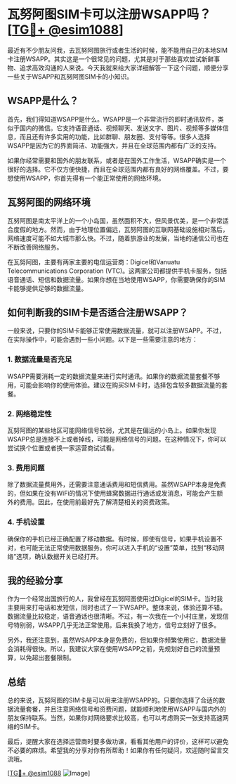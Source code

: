 # 瓦努阿图SIM卡可以注册WSAPP吗？[[TG💪+ @esim1088](https://t.me/s/esim1088)]

最近有不少朋友问我，去瓦努阿图旅行或者生活的时候，能不能用自己的本地SIM卡注册WSAPP。其实这是一个很常见的问题，尤其是对于那些喜欢尝试新鲜事物、追求高效沟通的人来说。今天我就来给大家详细解答一下这个问题，顺便分享一些关于WSAPP和瓦努阿图SIM卡的小知识。

## WSAPP是什么？

首先，我们得知道WSAPP是什么。WSAPP是一个非常流行的即时通讯软件，类似于国内的微信。它支持语音通话、视频聊天、发送文字、图片、视频等多媒体信息，而且还有许多实用的功能，比如群聊、朋友圈、支付等等。很多人选择WSAPP是因为它的界面简洁、功能强大，并且在全球范围内都有广泛的支持。

如果你经常需要和国外的朋友联系，或者是在国外工作生活，WSAPP确实是一个很好的选择。它不仅方便快捷，而且在全球范围内都有良好的网络覆盖。不过，要想使用WSAPP，你首先得有一个能正常使用的网络环境。

## 瓦努阿图的网络环境

瓦努阿图是南太平洋上的一个小岛国，虽然面积不大，但风景优美，是一个非常适合度假的地方。然而，由于地理位置偏远，瓦努阿图的互联网基础设施相对落后，网络速度可能不如大城市那么快。不过，随着旅游业的发展，当地的通信公司也在不断改善网络服务。

在瓦努阿图，主要有两家主要的电信运营商：Digicel和Vanuatu Telecommunications Corporation (VTC)。这两家公司都提供手机卡服务，包括语音通话、短信和数据流量。如果你想在当地使用WSAPP，你需要确保你的SIM卡能够提供足够的数据流量。

## 如何判断我的SIM卡是否适合注册WSAPP？

一般来说，只要你的SIM卡能够正常使用数据流量，就可以注册WSAPP。不过，在实际操作中，可能会遇到一些小问题。以下是一些需要注意的地方：

### 1. 数据流量是否充足

WSAPP需要消耗一定的数据流量来进行实时通讯。如果你的数据流量套餐不够用，可能会影响你的使用体验。建议在购买SIM卡时，选择包含较多数据流量的套餐。

### 2. 网络稳定性

瓦努阿图的某些地区可能网络信号较弱，尤其是在偏远的小岛上。如果你发现WSAPP总是连接不上或者掉线，可能是网络信号的问题。在这种情况下，你可以尝试换个位置或者换一家运营商试试看。

### 3. 费用问题

除了数据流量费用外，还需要注意通话费用和短信费用。虽然WSAPP本身是免费的，但如果在没有WiFi的情况下使用蜂窝数据进行通话或发消息，可能会产生额外的费用。因此，在使用前最好先了解清楚相关的资费政策。

### 4. 手机设置

确保你的手机已经正确配置了移动数据。有时候，即使有信号，如果手机设置不对，也可能无法正常使用数据服务。你可以进入手机的“设置”菜单，找到“移动网络”选项，确认数据开关已经打开。

## 我的经验分享

作为一个经常出国旅行的人，我曾经在瓦努阿图使用过Digicel的SIM卡。当时我主要用来打电话和发短信，同时也试了一下WSAPP。整体来说，体验还算不错。数据流量比较稳定，语音通话也很清晰。不过，有一次我在一个小村庄里，发现信号特别弱，WSAPP几乎无法正常使用。后来我换了地方，信号立刻好了很多。

另外，我还注意到，虽然WSAPP本身是免费的，但如果你频繁使用它，数据流量会消耗得很快。所以，我建议大家在使用WSAPP之前，先规划好自己的流量预算，以免超出套餐限制。

## 总结

总的来说，瓦努阿图的SIM卡是可以用来注册WSAPP的。只要你选择了合适的数据流量套餐，并且注意网络信号和资费问题，就能顺利地使用WSAPP与国内外的朋友保持联系。当然，如果你对网络要求比较高，也可以考虑购买一张支持高速网络的SIM卡。

最后，提醒大家在选择运营商时要多做功课，看看其他用户的评价，这样可以避免不必要的麻烦。希望我的分享对你有所帮助！如果你有任何疑问，欢迎随时留言交流哦。

[[TG💪+ @esim1088](https://t.me/s/esim1088) ![Image](https://i.postimg.cc/4NQfJmqS/Snipaste-2025-05-13-00-14-12.png)]